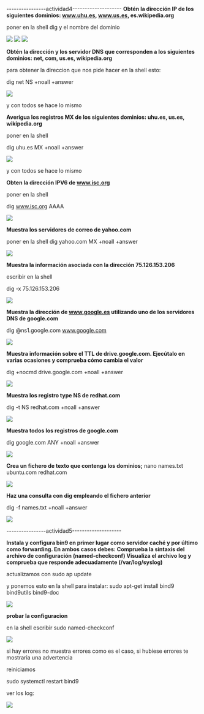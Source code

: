 ----------------actividad4--------------------
**Obtén la dirección IP de los siguientes dominios: www.uhu.es, www.us.es, es.wikipedia.org**

poner en la shell dig y el nombre del dominio

![](https://github.com/FlyFree624/ASIR-SREI/blob/main/tema0/imagenes/dig.png)
![](https://github.com/FlyFree624/ASIR-SREI/blob/main/tema0/imagenes/digus.png)
![](https://github.com/FlyFree624/ASIR-SREI/blob/main/tema0/imagenes/digwiki.png)

**Obtén la dirección y los servidor DNS que corresponden a los siguientes dominios:  net, com, us.es, wikipedia.org**

para obtener la direccion que nos pide hacer en la shell esto:

dig net NS +noall +answer

![](https://github.com/FlyFree624/ASIR-SREI/blob/main/tema0/imagenes/digns.png)

y con todos se hace lo mismo

**Averigua los registros MX de los siguientes dominios:  uhu.es, us.es, wikipedia.org**

poner en la shell

dig uhu.es MX +noall +answer

![](https://github.com/FlyFree624/ASIR-SREI/blob/main/tema0/imagenes/gimx.png)

y con todos se hace lo mismo


**Obten la dirección IPV6 de www.isc.org**

poner en la shell

dig www.isc.org AAAA

![](https://github.com/FlyFree624/ASIR-SREI/blob/main/tema0/imagenes/ipv6dig.png)

**Muestra los servidores de correo de yahoo.com**

poner en la shell
dig yahoo.com MX +noall +answer

![](https://github.com/FlyFree624/ASIR-SREI/blob/main/tema0/imagenes/mxd.png)

**Muestra la información asociada con la dirección 75.126.153.206**

escribir en la shell

dig -x 75.126.153.206

![](https://github.com/FlyFree624/ASIR-SREI/blob/main/tema0/imagenes/digshell.png)

**Muestra la dirección de www.google.es utilizando uno de los servidores DNS de google.com**

dig @ns1.google.com www.google.com

![](https://github.com/FlyFree624/ASIR-SREI/blob/main/tema0/imagenes/siete.png)

**Muestra información sobre el TTL de drive.google.com. Ejecútalo en varias ocasiones y comprueba cómo cambia el valor**

dig +nocmd drive.google.com +noall +answer

![](https://github.com/FlyFree624/ASIR-SREI/blob/main/tema0/imagenes/tll.png)

**Muestra los registro type NS de redhat.com**

dig -t NS redhat.com +noall +answer

![](https://github.com/FlyFree624/ASIR-SREI/blob/main/tema0/imagenes/t8.png)

**Muestra todos los registros de google.com**

dig google.com ANY +noall +answer

![](https://github.com/FlyFree624/ASIR-SREI/blob/main/tema0/imagenes/t2.png)


**Crea un fichero de texto que contenga los dominios;**
nano names.txt
ubuntu.com
redhat.com

![](https://github.com/FlyFree624/ASIR-SREI/blob/main/tema0/imagenes/t4.png)

**Haz una consulta con dig empleando el fichero anterior**

dig -f names.txt +noall +answer

![](https://github.com/FlyFree624/ASIR-SREI/blob/main/tema0/imagenes/t9.png)

----------------actividad5--------------------

**Instala y configura bin9 en primer lugar como servidor caché y por último como forwarding. 
En ambos casos debes:
Comprueba la sintaxis del archivo de configuración (named-checkconf)
Visualiza el archivo log y comprueba que responde adecuadamente (/var/log/syslog)**

actualizamos con sudo ap update

y ponemos esto en la shell para instalar: sudo apt-get install bind9 bind9utils bind9-doc

![](https://github.com/FlyFree624/ASIR-SREI/blob/main/tema0/imagenes/dns.png)

**probar la configuracion**

en la shell escribir sudo named-checkconf

![](https://github.com/FlyFree624/ASIR-SREI/blob/main/tema0/imagenes/tconfdns.png)

si hay errores no muestra errores como es el caso, si hubiese errores te mostraria una advertencia

reiniciamos

sudo systemctl restart bind9

ver los log:

![](https://github.com/FlyFree624/ASIR-SREI/blob/main/tema0/imagenes/dnslog.png)
